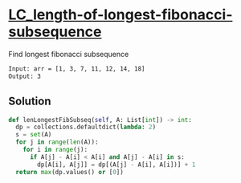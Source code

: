# [LC_length-of-longest-fibonacci-subsequence](https://leetcode.com/problems/length-of-longest-fibonacci-subsequence)

Find longest fibonacci subsequence

```txt
Input: arr = [1, 3, 7, 11, 12, 14, 18]
Output: 3
```

## Solution

```py
def lenLongestFibSubseq(self, A: List[int]) -> int:
  dp = collections.defaultdict(lambda: 2)
  s = set(A)
  for j in range(len(A)):
    for i in range(j):
      if A[j] - A[i] < A[i] and A[j] - A[i] in s:
        dp[A[i], A[j]] = dp[(A[j] - A[i], A[i])] + 1
  return max(dp.values() or [0])
```
